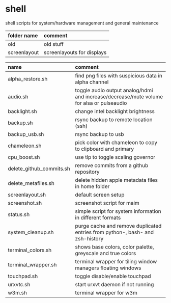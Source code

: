 # shell

shell scripts for system/hardware management and general maintenance

| folder name  | comment                    |
| :----------- | :------------------------- |
| old          | old stuff                  |
| screenlayout | screenlayouts for displays |

| name                     | comment                                                                                  |
| :----------------------- | :--------------------------------------------------------------------------------------- |
| alpha_restore.sh         | find png files with suspicious data in alpha channel                                     |
| audio.sh                 | toggle audio output analog/hdmi and increase/decrease/mute volume for alsa or pulseaudio |
| backlight.sh             | change intel backlight brightness                                                        |
| backup.sh                | rsync backup to remote location (ssh)                                                    |
| backup_usb.sh            | rsync backup to usb                                                                      |
| chameleon.sh             | pick color with chameleon to copy to clipboard and primary                               |
| cpu_boost.sh             | use tlp to toggle scaling governor                                                       |
| delete_github_commits.sh | remove commits from a github repository                                                  |
| delete_metafiles.sh      | delete hidden apple metadata files in home folder                                        |
| screenlayout.sh          | default screen setup                                                                     |
| screenshot.sh            | screenshot script for maim                                                               |
| status.sh                | simple script for system information in different formats                                |
| system_cleanup.sh        | purge cache and remove duplicated entries from python-, bash- and zsh-history            |
| terminal_colors.sh       | shows base colors, color palette, greyscale and true colors                              |
| terminal_wrapper.sh      | terminal wrapper for tiling window managers floating windows                             |
| touchpad.sh              | toggle disable/enable touchpad                                                           |
| urxvtc.sh                | start urxvt daemon if not running                                                        |
| w3m.sh                   | terminal wrapper for w3m                                                                 |
